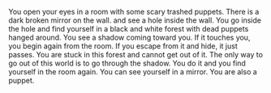 You open your eyes in a room with some scary trashed puppets. There is a dark broken mirror on the wall.  and see a hole inside the wall. You go inside the hole and find yourself in a black and white forest with dead puppets hanged around. You see a shadow coming toward you. If it touches you, you begin again from the room. If you escape from it and hide, it just passes. You are stuck in this forest and cannot get out of it. The only way to go out of this world is to go through the shadow. You do it and you find yourself in the room again. You can see yourself in  a mirror. You are also a puppet.